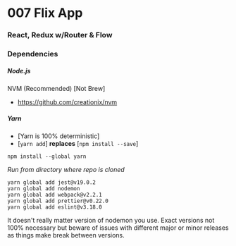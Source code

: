 # 007 Flix App
### React, Redux w/Router & Flow

### Dependencies
##### Node.js
NVM (Recommended) [Not Brew]
- https://github.com/creationix/nvm

##### Yarn
- [Yarn is 100% deterministic]
- [```yarn add```] **replaces** [```npm install --save```]

```npm install --global yarn```

*Run from directory where repo is cloned*

```
yarn global add jest@v19.0.2
yarn global add nodemon
yarn global add webpack@v2.2.1
yarn global add prettier@v0.22.0
yarn global add eslint@v3.18.0
```
It doesn't really matter version of nodemon you use. Exact versions not 100% necessary but beware of issues with different major or minor releases as things make break between versions.
